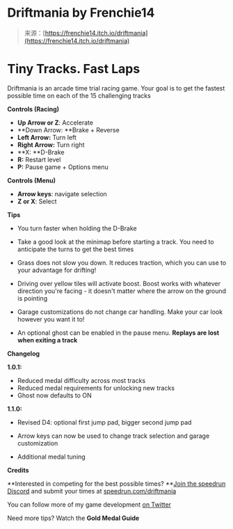 <!--yml
category: 未分类
date: 2024-05-27 14:54:39
-->

# Driftmania by Frenchie14

> 来源：[https://frenchie14.itch.io/driftmania](https://frenchie14.itch.io/driftmania)

# Tiny Tracks. Fast Laps

Driftmania is an arcade time trial racing game. Your goal is to get the fastest possible time on each of the 15 challenging tracks

**Controls (Racing)**

*   **Up Arrow or Z**: Accelerate
*   **Down Arrow: **Brake + Reverse
*   **Left Arrow:** Turn left
*   **Right Arrow:** Turn right
*   **X: **D-Brake
*   **R:** Restart level
*   **P:** Pause game + Options menu

**Controls (Menu)**

*   **Arrow keys**: navigate selection
*   **Z or X**: Select

**Tips**

*   You turn faster when holding the D-Brake
*   Take a good look at the minimap before starting a track. You need to anticipate the turns to get the best times
*   Grass does not slow you down. It reduces traction, which you can use to your advantage for drifting!

*   Driving over yellow tiles will activate boost. Boost works with whatever direction you're facing - it doesn't matter where the arrow on the ground is pointing
*   Garage customizations do not change car handling. Make your car look however you want it to!
*   An optional ghost can be enabled in the pause menu. **Replays are lost when exiting a track**

**Changelog**

**1.0.1:**

*   Reduced medal difficulty across most tracks
*   Reduced medal requirements for unlocking new tracks
*   Ghost now defaults to ON

**1.1.0:**

*   Revised D4: optional first jump pad, bigger second jump pad

*   Arrow keys can now be used to change track selection and garage customization
*   Additional medal tuning

**Credits**

**Interested in competing for the best possible times? **[Join the speedrun Discord](https://discord.gg/dkppDy2zsd) and submit your times at [speedrun.com/driftmania](https://www.speedrun.com/Driftmania)

You can follow more of my game development [on Twitter](https://twitter.com/MaxBize)

Need more tips? Watch the **Gold Medal Guide**